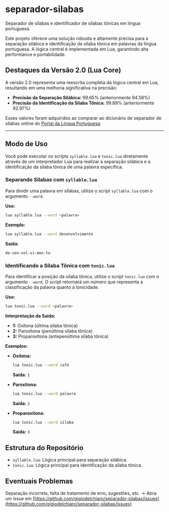# separador-silabas

Separador de sílabas e identificador de sílabas tônicas em língua portuguesa.

Este projeto oferece uma solução robusta e altamente precisa para a separação silábica e identificação da sílaba tônica em palavras da língua portuguesa. A lógica central é implementada em Lua, garantindo alta performance e portabilidade.

## Destaques da Versão 2.0 (Lua Core)

A versão 2.0 representa uma reescrita completa da lógica central em Lua, resultando em uma melhoria significativa na precisão:

-   **Precisão da Separação Silábica:** 99.65% (anteriormente 94.58%)
-   **Precisão da Identificação da Sílaba Tônica:** 99.89% (anteriormente 92.97%)

Esses valores foram adquiridos ao comparar ao dicionário de separador de sílabas online do [Portal da Língua Portuguesa](http://www.portaldalinguaportuguesa.org/index.php?action=syllables&act=list)

---

## Modo de Uso

Você pode executar os scripts `syllable.lua` e `tonic.lua` diretamente através de um interpretador Lua para realizar a separação silábica e a identificação da sílaba tônica de uma palavra específica.

### Separando Sílabas com `syllable.lua`

Para dividir uma palavra em sílabas, utilize o script `syllable.lua` com o argumento `--word`.

**Uso:**
```bash
lua syllable.lua --word <palavra>
```

**Exemplo:**
```bash
lua syllable.lua --word desenvolvimento
```

**Saída:**
```
de-sen-vol-vi-men-to
```

### Identificando a Sílaba Tônica com `tonic.lua`

Para identificar a posição da sílaba tônica, utilize o script `tonic.lua` com o argumento `--word`. O script retornará um número que representa a classificação da palavra quanto à tonicidade.

**Uso:**
```bash
lua tonic.lua --word <palavra>
```

**Interpretação da Saída:**
*   **1:** Oxítona (última sílaba tônica)
*   **2:** Paroxítona (penúltima sílaba tônica)
*   **3:** Proparoxítona (antepenúltima sílaba tônica)

**Exemplos:**

*   **Oxítona:**
    ```bash
    lua tonic.lua --word café
    ```
    **Saída:** `1`

*   **Paroxítona:**
    ```bash
    lua tonic.lua --word palavra
    ```
    **Saída:** `2`

*   **Proparoxítona:**
    ```bash
    lua tonic.lua --word sílaba
    ```
    **Saída:** `3`
## Estrutura do Repositório

-   `syllable.lua`: Lógica principal para separação silábica.
-   `tonic.lua`: Lógica principal para identificação da sílaba tônica.

## Eventuais Problemas

Separação incorreta, falta de tratamento de erro, sugestões, etc. -> Abra um issue em [https://github.com/gigiodelchiaro/separador-silabas/issues](https://github.com/gigiodelchiaro/separador-silabas/issues)